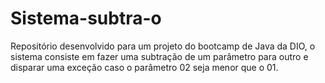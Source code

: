 # Sistema-subtra-o
Repositório desenvolvido para um projeto do bootcamp de Java da DIO, o sistema consiste em fazer uma subtração de um parâmetro para outro e disparar uma exceção caso o parâmetro 02 seja menor que o 01.
